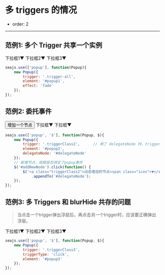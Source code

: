 # 多 triggers 的情况

- order: 2

---

<style>
.fn-hide, .ui-popup {
    display: none;
}
.ui-popup {
    border: 1px solid #CCC;
    padding: 3px 5px;
    background: #EEE;
    margin: 0;
}
.ui-popup li {
    list-style: none;
}
</style>


## 范例1: 多个 Trigger 共享一个实例

<div class="popup">
    <a class="trigger-all">下拉框1<span class="icon">▼</span></a>
    <a class="trigger-all">下拉框2<span class="icon">▼</span></a>
    <a class="trigger-all">下拉框3<span class="icon">▼</span></a>
    <ul class="fn-hide ui-popup" id="popup1">
        <li><a href="http://aralejs.org#1">内容1</a></li>
        <li><a href="http://aralejs.org#3">内容2</a></li>
        <li><a href="http://aralejs.org#3">内容3</a></li>
        <li><a href="http://aralejs.org#4">内容4</a></li>
    </ul>
</div>

````javascript
seajs.use(['popup'], function(Popup){
    new Popup({
        trigger: '.trigger-all',
        element: '#popup1',
        effect: 'fade'
    });
});
````

## 范例2: 委托事件

<div class="popup" id="delegateNode">
    <button id="addNewNode">增加一个节点</button>
    <a class="triggerClass2">下拉框<span class="icon">▼</span></a>
    <a class="triggerClass2">下拉框<span class="icon">▼</span></a>  
    <ul class="fn-hide ui-popup" id="popup2">
        <li><a href="http://aralejs.org#1">内容1</a></li>
        <li><a href="http://aralejs.org#3">内容2</a></li>
        <li><a href="http://aralejs.org#3">内容3</a></li>
        <li><a href="http://aralejs.org#4">内容4</a></li>
    </ul>
</div>

````javascript
seajs.use(['popup', '$'], function(Popup, $){
    new Popup({
        trigger: '.triggerClass2',      // 用了 delegateNode 时，trigger 参数必须为 selector!
        element: '#popup2',
        delegateNode: '#delegateNode'
    });
    // 新增节点，观察是否绑定了popup事件
    $('#addNewNode').click(function() {
        $('<a class="triggerClass2">动态增加的节点<span class="icon">▼</span></a>')
            .appendTo('#delegateNode');
    });
});
````

## 范例3: 多 Triggers 和 blurHide 共存的问题

> 当点击一个trigger弹出浮层后，再点击另一个trigger时，应该要正确弹出浮层。

<div class="popup">
    <a class="triggerClass3">下拉框1<span class="icon">▼</span></a>
    <a class="triggerClass3">下拉框2<span class="icon">▼</span></a>
    <a class="triggerClass3">下拉框3<span class="icon">▼</span></a>
    <ul class="fn-hide ui-popup" id="popup3">
        <li><a href="http://aralejs.org#1">内容1</a></li>
        <li><a href="http://aralejs.org#3">内容2</a></li>
        <li><a href="http://aralejs.org#3">内容3</a></li>
        <li><a href="http://aralejs.org#4">内容4</a></li>
    </ul>
</div>

````javascript
seajs.use(['popup', '$'], function(Popup, $){
    new Popup({
        trigger: '.triggerClass3',
        triggerType: 'click',
        element: '#popup3'
    });
});
````
